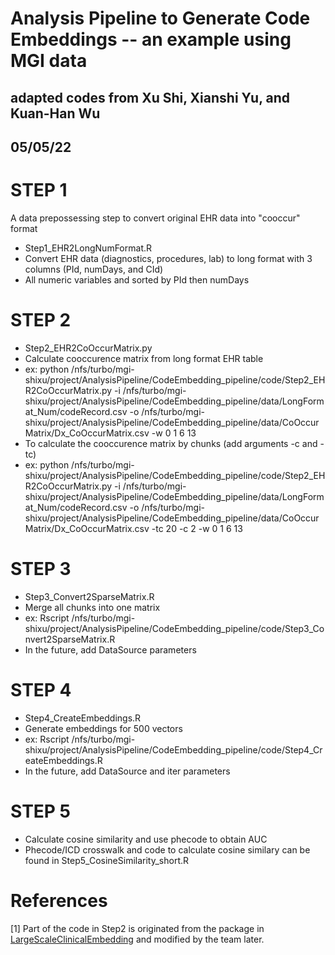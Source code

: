 # Analysis Pipeline to Generate Code Embeddings -- an example using MGI data

## adapted codes from Xu Shi, Xianshi Yu, and Kuan-Han Wu ##
## 05/05/22 ##

# STEP 1 #
A data prepossessing step to convert original EHR data into "cooccur" format
- Step1_EHR2LongNumFormat.R
- Convert EHR data (diagnostics, procedures, lab) to long format with 3 columns (PId, numDays, and CId)
- All numeric variables and sorted by PId then numDays

# STEP 2 #
- Step2_EHR2CoOccurMatrix.py
- Calculate cooccurence matrix from long format EHR table
- ex: python /nfs/turbo/mgi-shixu/project/AnalysisPipeline/CodeEmbedding_pipeline/code/Step2_EHR2CoOccurMatrix.py -i /nfs/turbo/mgi-shixu/project/AnalysisPipeline/CodeEmbedding_pipeline/data/LongFormat_Num/codeRecord.csv -o /nfs/turbo/mgi-shixu/project/AnalysisPipeline/CodeEmbedding_pipeline/data/CoOccurMatrix/Dx_CoOccurMatrix.csv -w 0 1 6 13
- To calculate the cooccurence matrix by chunks (add arguments -c and -tc)
- ex: python /nfs/turbo/mgi-shixu/project/AnalysisPipeline/CodeEmbedding_pipeline/code/Step2_EHR2CoOccurMatrix.py -i /nfs/turbo/mgi-shixu/project/AnalysisPipeline/CodeEmbedding_pipeline/data/LongFormat_Num/codeRecord.csv -o /nfs/turbo/mgi-shixu/project/AnalysisPipeline/CodeEmbedding_pipeline/data/CoOccurMatrix/Dx_CoOccurMatrix.csv -tc 20 -c 2 -w 0 1 6 13

# STEP 3 #
- Step3_Convert2SparseMatrix.R
- Merge all chunks into one matrix
- ex: Rscript /nfs/turbo/mgi-shixu/project/AnalysisPipeline/CodeEmbedding_pipeline/code/Step3_Convert2SparseMatrix.R
- In the future, add DataSource parameters

# STEP 4 #
- Step4_CreateEmbeddings.R
- Generate embeddings for 500 vectors
- ex: Rscript /nfs/turbo/mgi-shixu/project/AnalysisPipeline/CodeEmbedding_pipeline/code/Step4_CreateEmbeddings.R
- In the future, add DataSource and iter parameters

# STEP 5 #
- Calculate cosine similarity and use phecode to obtain AUC
- Phecode/ICD crosswalk and code to calculate cosine similary can be found in Step5_CosineSimilarity_short.R

# References #
[1] Part of the code in Step2 is originated from the package in [LargeScaleClinicalEmbedding](https://github.com/rusheniii/LargeScaleClinicalEmbedding) and modified by the team later.
